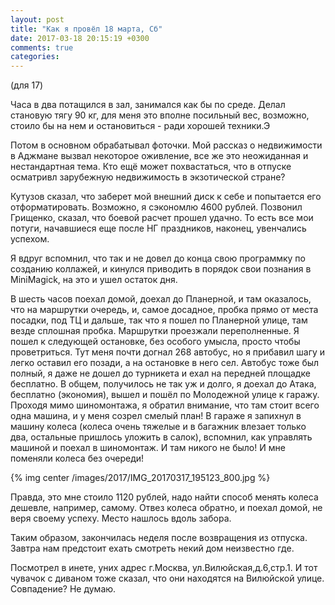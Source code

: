 ```yaml
---
layout: post
title: "Как я провёл 18 марта, Сб"
date: 2017-03-18 20:15:19 +0300
comments: true
categories: 
---
```

(для 17)

Часа в два потащился в зал, занимался как бы по среде. Делал становую тягу 90 кг, для меня это вполне посильный вес, возможно, стоило бы на нем и остановиться - ради хорошей техники.Э

Потом в основном обрабатывал фоточки. Мой рассказ о недвижимости в Аджмане вызвал некоторое оживление, все же это неожиданная и нестандартная тема. Кто ещё может похвастаться, что в отпуске осматривл зарубежную недвижимость в экзотической стране? 

Кутузов сказал, что заберет мой внешний диск к себе и попытается его отформатировать. Возможно, я сэкономлю 4600 рублей. Позвонил Грищенко, сказал, что боевой расчет прошел удачно. То есть все мои потуги, начавшиеся еще после НГ праздников, наконец, увенчались успехом.

Я вдруг вспомнил, что так и не довел до конца свою программку по созданию коллажей, и кинулся приводить в порядок свои познания в MiniMagick, на это и ушел остаток дня.

В шесть часов поехал домой, доехал до Планерной, и там оказалось, что на маршрутки очередь, и, самое досадное, пробка прямо от места посадки, под ТЦ и дальше, так что я пошел по Планерной улице, там везде сплошная пробка. Маршрутки проезжали переполненные. Я пошел к следующей остановке, без особого умысла, просто чтобы проветриться. Тут меня почти догнал 268 автобус, но я прибавил шагу и легко оставил его позади, а на остановке в него сел. Автобус тоже был полный, я даже не дошел до турникета и ехал на передней площадке бесплатно. В общем, получилось не так уж и долго, я доехал до Атака, бесплатно (экономия), вышел и пошёл по Молодежной улице к гаражу. Проходя мимо шиномонтажа, я обратил внимание, что там стоит всего одна машина, и у меня созрел смелый план! В гараже я запихнул в машину колеса (колеса очень тяжелые и в багажник влезает только два, остальные пришлось уложить в салок), вспомнил, как управлять машиной и поехал в шиномонтаж. И там никого не было! И мне поменяли колеса без очереди! 

{% img center /images/2017/IMG_20170317_195123_800.jpg %}

Правда, это мне стоило 1120 рублей, надо найти способ менять колеса дешевле, например, самому. Отвез колеса обратно, и поехал домой, не веря своему успеху. Место нашлось вдоль забора.

Таким образом, закончилась неделя после возвращения из отпуска. Завтра нам предстоит ехать смотреть некий дом неизвестно где.




Посмотрел в инете, уних адрес г.Москва, ул.Вилюйская,д.6,стр.1. И тот чувачок с диваном тоже сказал, что они находятся на Вилюйской улице. Совпадение? Не думаю.